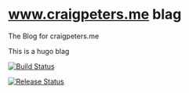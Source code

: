 # www.craigpeters.me blag
The Blog for craigpeters.me

This is a hugo blag

[![Build Status](https://plainappco.visualstudio.com/Website/_apis/build/status/craigmpeters.craigpetersme?branchName=master)](https://plainappco.visualstudio.com/Website/_build/latest?definitionId=1&branchName=master) 

[![Release Status](https://plainappco.vsrm.visualstudio.com/_apis/public/Release/badge/c0f299e0-c827-46dd-8bfe-82faf446fd13/1/1)](https://plainappco.vsrm.visualstudio.com/_apis/public/Release/badge/c0f299e0-c827-46dd-8bfe-82faf446fd13/1/1)
